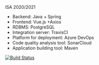 ISA 2020/2021
- Backend: Java + Spring
- Frontend: Vue.js +Axios
- RDBMS: PostgreSQL 
- Integration server: TravisCI
- Platform for deployment: Azure DevOps
- Code quality analysis tool: SonarCloud
- Application building tool: Maven

[![Build Status](https://travis-ci.com/Ana00000/ISA.svg?branch=develop)](https://travis-ci.com/Ana00000/ISA)
